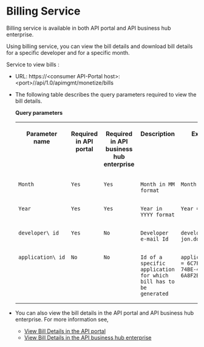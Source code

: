 <!-- loio1e20fb575ad644399a7af8e1c4f423d0 -->

# Billing Service

Billing service is available in both API portal and API business hub enterprise.

Using billing service, you can view the bill details and download bill details for a specific developer and for a specific month.

Service to view bills :

-   URL: https://<consumer API-Portal host\>:<port\>//api/1.0/apimgmt/monetize/bills

-   The following table describes the query parameters required to view the bill details.

    **Query parameters**


    <table>
    <tr>
    <th valign="top">

    Parameter name


    
    </th>
    <th valign="top">

    Required in API portal


    
    </th>
    <th valign="top">

    Required in API business hub enterprise 


    
    </th>
    <th valign="top">

    Description


    
    </th>
    <th valign="top">

    Example


    
    </th>
    </tr>
    <tr>
    <td valign="top">
    
        Month


    
    </td>
    <td valign="top">
    
        Yes


    
    </td>
    <td valign="top">
    
        Yes


    
    </td>
    <td valign="top">
    
        Month in MM format


    
    </td>
    <td valign="top">
    
        Month = 03


    
    </td>
    </tr>
    <tr>
    <td valign="top">
    
        Year


    
    </td>
    <td valign="top">
    
        Yes


    
    </td>
    <td valign="top">
    
        Yes


    
    </td>
    <td valign="top">
    
        Year in YYYY format


    
    </td>
    <td valign="top">
    
        Year = 2017


    
    </td>
    </tr>
    <tr>
    <td valign="top">
    
        developer\_id


    
    </td>
    <td valign="top">
    
        Yes


    
    </td>
    <td valign="top">
    
        No


    
    </td>
    <td valign="top">
    
        Developer e-mail Id


    
    </td>
    <td valign="top">
    
        developer\_id = jon.doe@sap.com


    
    </td>
    </tr>
    <tr>
    <td valign="top">
    
        application\_id


    
    </td>
    <td valign="top">
    
        No


    
    </td>
    <td valign="top">
    
        No


    
    </td>
    <td valign="top">
    
        Id of a specific application for which bill has to be generated


    
    </td>
    <td valign="top">
    
        application\_id = 6C7F88BB-74BE-4CCC-A49A-6A8F2BF1EAC1


    
    </td>
    </tr>
    </table>
    
-   You can also view the bill details in the API portal and API business hub enterprise. For more information see,

    -   [View Bill Details in the API portal](view-bill-details-in-the-api-portal-2378110.md)
    -   [View Bill Details in the API business hub enterprise](view-bill-details-in-the-api-business-hub-enterprise-4ddac67.md)


